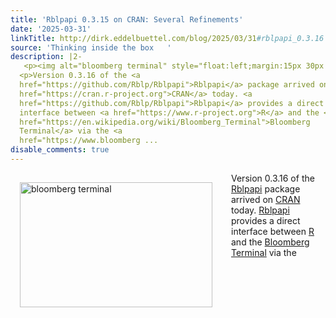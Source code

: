 ```yaml
---
title: 'Rblpapi 0.3.15 on CRAN: Several Refinements'
date: '2025-03-31'
linkTitle: http://dirk.eddelbuettel.com/blog/2025/03/31#rblpapi_0.3.16
source: 'Thinking inside the box   '
description: |2-
   <p><img alt="bloomberg terminal" style="float:left;margin:15px 30px 15px 15px;" width="308" height="200" src="https://dealvector.com/wp-content/uploads/2017/10/Bloomberg_terminal-411x266.gif"/></p>
  <p>Version 0.3.16 of the <a
  href="https://github.com/Rblp/Rblpapi">Rblpapi</a> package arrived on <a
  href="https://cran.r-project.org">CRAN</a> today. <a
  href="https://github.com/Rblp/Rblpapi">Rblpapi</a> provides a direct
  interface between <a href="https://www.r-project.org">R</a> and the <a
  href="https://en.wikipedia.org/wiki/Bloomberg_Terminal">Bloomberg
  Terminal</a> via the <a
  href="https://www.bloomberg ...
disable_comments: true
---
```

 <p><img alt="bloomberg terminal" style="float:left;margin:15px 30px 15px 15px;" width="308" height="200" src="https://dealvector.com/wp-content/uploads/2017/10/Bloomberg_terminal-411x266.gif"/></p>
<p>Version 0.3.16 of the <a
href="https://github.com/Rblp/Rblpapi">Rblpapi</a> package arrived on <a
href="https://cran.r-project.org">CRAN</a> today. <a
href="https://github.com/Rblp/Rblpapi">Rblpapi</a> provides a direct
interface between <a href="https://www.r-project.org">R</a> and the <a
href="https://en.wikipedia.org/wiki/Bloomberg_Terminal">Bloomberg
Terminal</a> via the <a
href="https://www.bloomberg ...